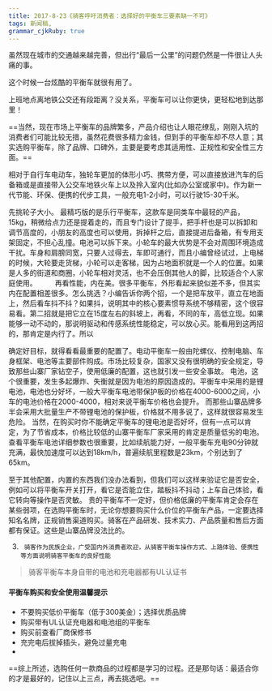 ```yaml
---
title: 2017-8-23《骑客呼吁消费者：选择好的平衡车三要素缺一不可》
tags: 新闻稿,
grammar_cjkRuby: true
---
```

虽然现在城市的交通越来越完善，但出行“最后一公里”的问题仍然是一件很让人头痛的事。

这个时候一台炫酷的平衡车就很有用了。

上班地点离地铁公交还有段距离？没关系，平衡车可以让你更快，更轻松地到达那里！


==当然，现在市场上平衡车的品牌繁多，产品介绍也让人眼花缭乱，刚刚入坑的消费者们可能比较无措，虽然花费很多精力金钱，但到手的平衡车却不尽人意；其实选购平衡车，除了品牌、口碑外，主要是要考虑其适用性、正规性和安全性三方面。==





相对于自行车电动车，独轮车更加的体形小巧、携带方便，可以直接放进汽车的后备箱或是直接带入公交车地铁火车上以及拎入室内(比如办公室或家中)。作为新一代节能、环保、便携的代步工具，一般充电1-2小时，可以行驶15-30千米。



先挑轮子大小。 最精巧版的是乐行平衡车，这款车是同类车中最轻的产品，15kg，稍微给点力还是提着走的，而且专门设计了提手，把手杆也是可以拆卸和调节高度的，小朋友的高度也可以使用，拆掉杆之后，直接提进后备箱，有专用支架固定，不担心乱撞。电池可以拆下来。小轮车的最大优势是不会对周围环境造成干扰。车身和肩膀同宽，只要人过得去，车即可通行，而且小编曾经试过，上电梯的时候，大轮要走货梯，小轮可以走客梯，因为占地面积就是一个人的位置。如果是人多的街道和商圈，小轮车相对灵活，也不会压倒其他人的脚，比较适合个人家庭使用。
　　
再看性能，内在美。很多平衡车，外形看起来貌似差不多，但其实内在配置相差很多。怎么挑选？小编告诉你两个招，一个是把车放平，直立在地面上，然后看车抖不抖？如果抖，说明其中的核心要素惯导系统不够精密，这个很容易看。第二招就是把它立在15度左右的斜坡上，再看，不同的车，高低立现。如果能够一动不动的，那说明驱动和传感系统性能稳定，可以放心买。能看用到这两招的，那肯定是内行了。所以
　　


确定好目标，就得看看最重要的配置了。电动平衡车一般由陀螺仪、控制电脑、车身框架、电池等主要部件购成。市场比较复杂，国家又没有很明确的安全规定，导致那些山寨厂家钻空子，使用低廉的配置，这也就引发一些安全事故。
电池，这个很重要，发生多起爆炸、失衡就是因为电池的原因造成的。平衡车中采用的是锂电池，电池也分好坏，一般大平衡车电池带保护板的价格在4000-6000之间，小车的电池价格在2000-4000，相对来说平衡车价格也会提升。
而那些山寨品牌多半会采用大批量生产不带锂电池的保护板，价格就不用多说了，这样就很容易发生危险。
当然，在购买时你不能确定平衡车的锂电池是否好坏，但有一点可以肯定，为了节省成本，价格比较低的山寨平衡车厂家采用的肯定是质量低劣的电池。
查看平衡车电池详细参数也很重要，比如续航能力好，一般平衡车充电90分钟就充满，最快加速度可以达到18km/h，普遍续航里程数是23km，个别达到了65km。

至于其他配置，内置的东西我们没办法看到，但我们可以这样来验证它是否安全，例如可以将平衡车开关打开，看它是否能立住，踏板抖不抖动；上车自己体验，看它转向等操作是否灵敏。
贵的平衡车不一定好，但价格低廉的平衡车肯定会存在某些弱项，在选购平衡车时，无论你想要购买什么价位的平衡车产品，一定要选择知名名牌，正规销售渠道购买。骑客在产品研发、技术实力、产品质量和售后方面都有保证。这些是山寨品牌没法比的。




3.  	骑客作为民族企业，广受国内外消费者欢迎，从骑客平衡车操作方式、上路体验、便携性等方面说明骑客平衡车的良好性能



> 骑客平衡车本身自带的电池和充电器都有UL认证书

#### 平衡车购买和安全使用温馨提示 
* 不要购买低价平衡车（低于300美金）；选择优质品牌 
* 购买带有UL认证充电器和电池组的平衡车 
* 购买前查看厂商保修书 
* 充完电后拔掉插头，避免过量充电
* 

==综上所述，选购任何一款商品的过程都是学习的过程。还是那句话：最适合你的才是最好的，记住以上三点，再去挑选吧。==